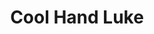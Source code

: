 ---
title: "Cool Hand Luke"
year: 1967
rating: 4
stars: "★★★★"
rewatched: false
permalink: "cool-hand-luke"
watched_on: 2020-04-11
---